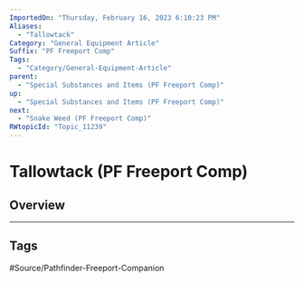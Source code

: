 ```yaml
---
ImportedOn: "Thursday, February 16, 2023 6:10:23 PM"
Aliases:
  - "Tallowtack"
Category: "General Equipment Article"
Suffix: "PF Freeport Comp"
Tags:
  - "Category/General-Equipment-Article"
parent:
  - "Special Substances and Items (PF Freeport Comp)"
up:
  - "Special Substances and Items (PF Freeport Comp)"
next:
  - "Snake Weed (PF Freeport Comp)"
RWtopicId: "Topic_11239"
---
```

# Tallowtack (PF Freeport Comp)
## Overview

---
## Tags
#Source/Pathfinder-Freeport-Companion

